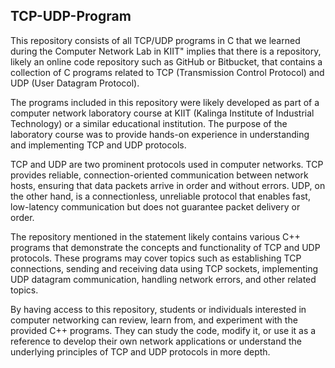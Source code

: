 ## TCP-UDP-Program

This repository consists of all TCP/UDP programs in C that we learned during the Computer Network Lab in KIIT" implies that there is a repository, likely an online code repository such as GitHub or Bitbucket, that contains a collection of C programs related to TCP (Transmission Control Protocol) and UDP (User Datagram Protocol).

The programs included in this repository were likely developed as part of a computer network laboratory course at KIIT (Kalinga Institute of Industrial Technology) or a similar educational institution. The purpose of the laboratory course was to provide hands-on experience in understanding and implementing TCP and UDP protocols.

TCP and UDP are two prominent protocols used in computer networks. TCP provides reliable, connection-oriented communication between network hosts, ensuring that data packets arrive in order and without errors. UDP, on the other hand, is a connectionless, unreliable protocol that enables fast, low-latency communication but does not guarantee packet delivery or order.

The repository mentioned in the statement likely contains various C++ programs that demonstrate the concepts and functionality of TCP and UDP protocols. These programs may cover topics such as establishing TCP connections, sending and receiving data using TCP sockets, implementing UDP datagram communication, handling network errors, and other related topics.

By having access to this repository, students or individuals interested in computer networking can review, learn from, and experiment with the provided C++ programs. They can study the code, modify it, or use it as a reference to develop their own network applications or understand the underlying principles of TCP and UDP protocols in more depth.
